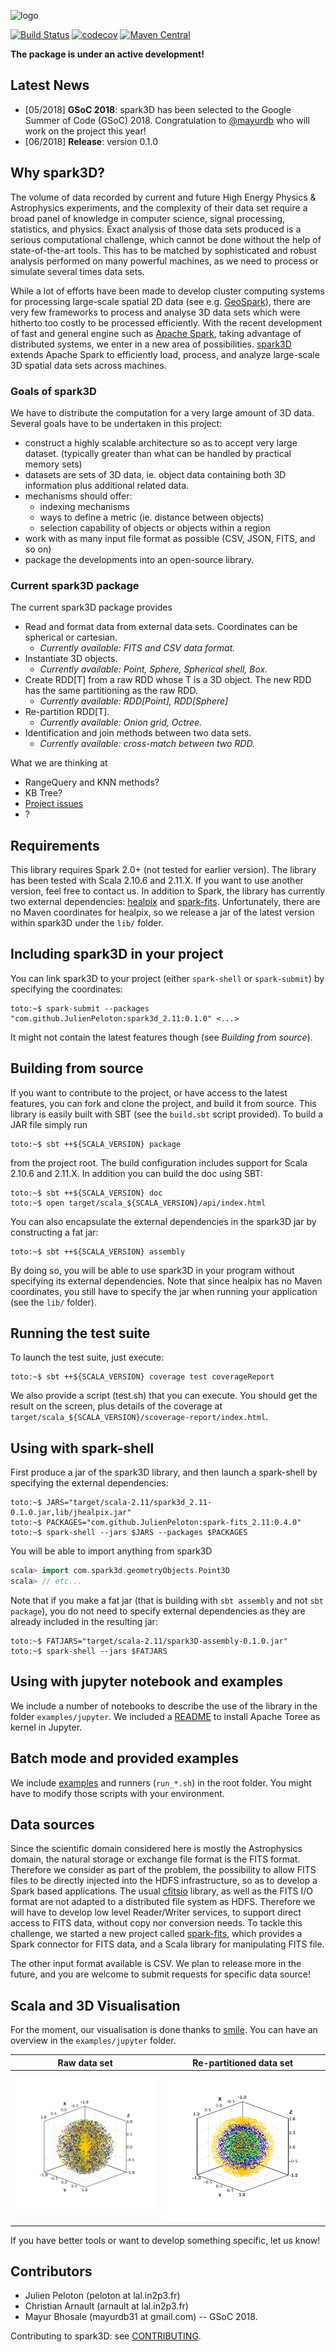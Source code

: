 ![logo](https://github.com/JulienPeloton/spark3D/blob/master/pic/spark3d_logo.jpg)

[![Build Status](https://travis-ci.org/JulienPeloton/spark3D.svg?branch=master)](https://travis-ci.org/JulienPeloton/spark3D)
[![codecov](https://codecov.io/gh/JulienPeloton/spark3D/branch/master/graph/badge.svg)](https://codecov.io/gh/JulienPeloton/spark3D)
[![Maven Central](https://maven-badges.herokuapp.com/maven-central/com.github.JulienPeloton/spark3d_2.11/badge.svg?style=flat)](https://maven-badges.herokuapp.com/maven-central/com.github.JulienPeloton/spark3d_2.11)

**The package is under an active development!**

## Latest News

- [05/2018] **GSoC 2018**: spark3D has been selected to the Google Summer of Code (GSoC) 2018. Congratulation to [@mayurdb](https://github.com/mayurdb) who will work on the project this year!
- [06/2018] **Release**: version 0.1.0

## Why spark3D?

The volume of data recorded by current and
future High Energy Physics & Astrophysics experiments,
and the complexity of their data set require a broad panel of
knowledge in computer science, signal processing, statistics, and physics.
Exact analysis of those data sets produced is a serious computational challenge,
which cannot be done without the help of state-of-the-art tools.
This has to be matched by sophisticated and robust analysis performed on many
powerful machines, as we need to process or simulate several times data sets.

While a lot of efforts have been made to develop cluster computing systems for
processing large-scale spatial 2D data
(see e.g. [GeoSpark](http://geospark.datasyslab.org)),
there are very few frameworks to process and analyse 3D data sets
which were hitherto too costly to be processed efficiently.
With the recent development of fast and general engine such as
[Apache Spark](http://spark.apache.org), taking advantage of
distributed systems, we enter in a new area of possibilities.
[spark3D](https://github.com/JulienPeloton/spark3D) extends Apache Spark to
efficiently load, process, and analyze large-scale 3D spatial data sets across machines.

### Goals of spark3D


We have to distribute the computation for a very large amount of 3D data.
Several goals have to be undertaken in this project:

- construct a highly scalable architecture so as to accept very large dataset. (typically greater than what can be handled by practical memory sets)
- datasets are sets of 3D data, ie. object data containing both 3D information plus additional related data.
- mechanisms should offer:
  + indexing mechanisms
  + ways to define a metric (ie. distance between objects)
  + selection capability of objects or objects within a region
- work with as many input file format as possible (CSV, JSON, FITS, and so on)
- package the developments into an open-source library.

### Current spark3D package

The current spark3D package provides

- Read and format data from external data sets. Coordinates can be spherical or cartesian. 
  - *Currently available: FITS and CSV data format.*
- Instantiate 3D objects. 
  - *Currently available: Point, Sphere, Spherical shell, Box.*
- Create RDD[T] from a raw RDD whose T is a 3D object. The new RDD has the same partitioning as the raw RDD.
  - *Currently available: RDD[Point], RDD[Sphere]*
- Re-partition RDD[T]. 
  - *Currently available: Onion grid, Octree.*
- Identification and join methods between two data sets. 
  - *Currently available: cross-match between two RDD.*

What we are thinking at

- RangeQuery and KNN methods?
- KB Tree?
- [Project issues](https://github.com/JulienPeloton/spark3D/issues)
- ?

## Requirements

This library requires Spark 2.0+ (not tested for earlier version). The
library has been tested with Scala 2.10.6 and 2.11.X. If you want to use
another version, feel free to contact us. In addition to Spark, the library has currently two external dependencies: [healpix](http://healpix.sourceforge.net/) and [spark-fits](https://github.com/JulienPeloton/spark-fits). Unfortunately, there are no Maven coordinates for healpix, so we release a jar of the latest version within spark3D under the `lib/` folder.

## Including spark3D in your project

You can link spark3D to your project (either `spark-shell` or `spark-submit`) by specifying the coordinates:

```console
toto:~$ spark-submit --packages "com.github.JulienPeloton:spark3d_2.11:0.1.0" <...>
```

It might not contain the latest features though (see *Building from source*).

## Building from source

If you want to contribute to the project, or have access to the latest features, you can fork and clone the project, and build it from source.
This library is easily built with SBT (see the `build.sbt` script provided). To
build a JAR file simply run

```console
toto:~$ sbt ++${SCALA_VERSION} package
```

from the project root. The build configuration includes support for
Scala 2.10.6 and 2.11.X. In addition you can build the doc using SBT:

```console
toto:~$ sbt ++${SCALA_VERSION} doc
toto:~$ open target/scala_${SCALA_VERSION}/api/index.html
```

You can also encapsulate the external dependencies in the spark3D jar by constructing a fat jar:

```console
toto:~$ sbt ++${SCALA_VERSION} assembly
```

By doing so, you will be able to use spark3D in your program without specifying its external dependencies. Note that since healpix has no Maven coordinates, you still have to specify the jar when running your application (see the `lib/` folder).

## Running the test suite

To launch the test suite, just execute:

```console
toto:~$ sbt ++${SCALA_VERSION} coverage test coverageReport
```

We also provide a script (test.sh) that you can execute. You should get the
result on the screen, plus details of the coverage at 
`target/scala_${SCALA_VERSION}/scoverage-report/index.html`.

## Using with spark-shell

First produce a jar of the spark3D library, and then launch a spark-shell by specifying the external dependencies:

```console
toto:~$ JARS="target/scala-2.11/spark3d_2.11-0.1.0.jar,lib/jhealpix.jar"
toto:~$ PACKAGES="com.github.JulienPeloton:spark-fits_2.11:0.4.0"
toto:~$ spark-shell --jars $JARS --packages $PACKAGES
```

You will be able to import anything from spark3D

```scala
scala> import com.spark3d.geometryObjects.Point3D
scala> // etc...
```
Note that if you make a fat jar (that is building with `sbt assembly` and not `sbt package`), you do not need to specify external dependencies as they are already included in the resulting jar:

```console
toto:~$ FATJARS="target/scala-2.11/spark3D-assembly-0.1.0.jar"
toto:~$ spark-shell --jars $FATJARS
```

## Using with jupyter notebook and examples

We include a number of notebooks to describe the use of the library in the folder `examples/jupyter`. We included a [README](https://github.com/JulienPeloton/spark3D/blob/master/examples/jupyter/README.md) to install Apache Toree as kernel in Jupyter.

## Batch mode and provided examples

We include [examples](https://github.com/JulienPeloton/spark3D/tree/master/src/main/scala/com/spark3d/examples) and runners (`run_*.sh`) in the root folder.
You might have to modify those scripts with your environment.

## Data sources

Since the scientific domain considered here is mostly the Astrophysics domain,
the natural storage or exchange file format is the FITS format.
Therefore we consider as part of the problem, the possibility to allow FITS files
to be directly injected into the HDFS infrastructure, so as to develop a Spark based applications. The usual [cfitsio](https://heasarc.gsfc.nasa.gov/fitsio/fitsio.html) library, as well as the FITS I/O format are not adapted to a distributed file system as HDFS.
Therefore we will have to develop low level Reader/Writer services,
to support direct access to FITS data, without copy nor conversion needs.
To tackle this challenge, we started a new project called
[spark-fits](https://github.com/JulienPeloton/spark-fits), which provides a
Spark connector for FITS data, and a Scala library for manipulating FITS file.

The other input format available is CSV. We plan to release more in the future, and you are welcome to submit requests for specific data source!

## Scala and 3D Visualisation

For the moment, our visualisation is done thanks to [smile](https://github.com/haifengl/smile). You can have an overview in the `examples/jupyter` folder.

| Raw data set | Re-partitioned data set |
|:---------:|:---------:|
| ![raw](https://github.com/JulienPeloton/spark3D/blob/master/examples/jupyter/images/myOnionFigRaw.png) | ![repartitioning](https://github.com/JulienPeloton/spark3D/blob/master/examples/jupyter/images/myOnionFig.png)|

If you have better tools or want to develop something specific, let us know!

## Contributors

* Julien Peloton (peloton at lal.in2p3.fr)
* Christian Arnault (arnault at lal.in2p3.fr)
* Mayur Bhosale (mayurdb31 at gmail.com) -- GSoC 2018.

Contributing to spark3D: see [CONTRIBUTING](https://github.com/JulienPeloton/spark3D/blob/master/CONTRIBUTING.rst).